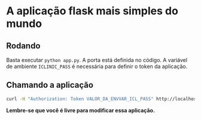 # A aplicação flask mais simples do mundo

## Rodando

Basta executar `python app.py`. A porta está definida no código. A variável de ambiente `ICLINIC_PASS` é necessária para definir o token da aplicação. 

## Chamando a aplicação

```bash
curl -H "Authorization: Token VALOR_DA_ENVVAR_ICL_PASS" http://localhost/
```

**Lembre-se que você é livre para modificar essa aplicação.**

